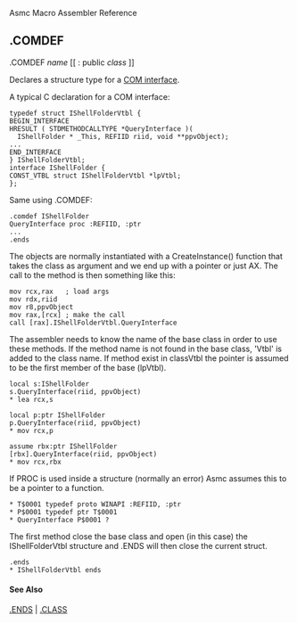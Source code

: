 Asmc Macro Assembler Reference

## .COMDEF

.COMDEF _name_ [[ : public _class_ ]]

Declares a structure type for a [COM interface](https://en.wikipedia.org/wiki/Component_Object_Model).

A typical C declaration for a COM interface:

    typedef struct IShellFolderVtbl {
    BEGIN_INTERFACE
    HRESULT ( STDMETHODCALLTYPE *QueryInterface )(
      IShellFolder * _This, REFIID riid, void **ppvObject);
    ...
    END_INTERFACE
    } IShellFolderVtbl;
    interface IShellFolder {
	CONST_VTBL struct IShellFolderVtbl *lpVtbl;
    };

Same using .COMDEF:

    .comdef IShellFolder
    QueryInterface proc :REFIID, :ptr
    ...
    .ends

The objects are normally instantiated with a CreateInstance() function that takes the class as argument and we end up with a pointer or just AX. The call to the method is then something like this:

    mov rcx,rax	  ; load args
    mov rdx,riid
    mov r8,ppvObject
    mov rax,[rcx] ; make the call
    call [rax].IShellFolderVtbl.QueryInterface

The assembler needs to know the name of the base class in order to use these methods. If the method name is not found in the base class, 'Vtbl' is added to the class name. If method exist in classVtbl the pointer is assumed to be the first member of the base (lpVtbl).

    local s:IShellFolder
    s.QueryInterface(riid, ppvObject)
    * lea rcx,s

    local p:ptr IShellFolder
    p.QueryInterface(riid, ppvObject)
    * mov rcx,p

    assume rbx:ptr IShellFolder
    [rbx].QueryInterface(riid, ppvObject)
    * mov rcx,rbx

If PROC is used inside a structure (normally an error) Asmc assumes this to be a pointer to a function.

    * T$0001 typedef proto WINAPI :REFIID, :ptr
    * P$0001 typedef ptr T$0001
    * QueryInterface P$0001 ?

The first method close the base class and open (in this case) the IShellFolderVtbl structure and .ENDS will then close the current struct.

    .ends
    * IShellFolderVtbl ends

#### See Also

[.ENDS](dot_ends.md) | [.CLASS](dot_class.md)
